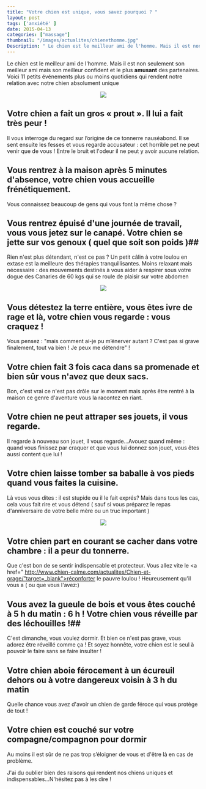 ```yaml
---
title: "Votre chien est unique, vous savez pourquoi ? "
layout: post
tags: ['anxiété' ]
date: 2015-04-13
categories: ["massage"]
thumbnail: "/images/actualites/chienethomme.jpg"
Description: " Le chien est le meilleur ami de l'homme. Mais il est non seulement son meilleur ami mais son meilleur confident et le plus amusant des partenaires. Voici 11 petits événements plus ou moins quotidiens qui rendent notre relation avec notre chien absolument unique"
---
```



Le chien est le meilleur ami de l'homme. Mais il est non seulement son meilleur ami mais son meilleur confident et le plus <b>amusant</b> des partenaires. Voici 11 petits événements plus ou moins quotidiens qui rendent notre relation avec notre chien absolument unique

<p align="center">
    <img src= "/images/actualites/chienethomme.jpg">

</p>



## Votre chien a fait un gros « prout ». Il lui a fait très peur ! ##

Il vous interroge du regard sur l’origine de ce tonnerre nauséabond. Il se sent ensuite les fesses et vous regarde accusateur : cet horrible pet ne peut venir que de vous ! Entre le bruit et l'odeur il ne peut y avoir aucune relation.



## Vous rentrez à la maison après 5 minutes d'absence, votre chien vous accueille frénétiquement. ##
Vous connaissez beaucoup de gens qui vous font la même chose ?


## Vous rentrez épuisé d'une journée de travail, vous vous jetez sur le canapé. Votre chien se jette sur vos genoux ( quel que soit son poids )##
Rien n'est plus détendant, n'est ce pas ? Un petit câlin à votre loulou en extase est la meilleure des thérapies tranquillisantes. Moins relaxant mais nécessaire : des mouvements destinés à vous aider à respirer sous votre dogue des Canaries de 60 kgs qui se roule de plaisir sur votre abdomen


<p align="center"><img src="/images/actualites/chiencalin.jpg">

</p>

## Vous détestez la terre entière, vous êtes ivre de rage et là, votre chien vous regarde : vous craquez ! ##
Vous pensez : "mais comment ai-je pu m’énerver autant ? C'est pas si grave finalement, tout va bien ! Je peux me détendre" !

## Votre chien fait 3 fois caca dans sa promenade et bien sûr vous n'avez que deux sacs. ##
Bon, c'est vrai ce n'est pas drôle sur le moment mais après être rentré à la maison ce genre d'aventure vous la racontez en riant.

## Votre chien ne peut attraper ses jouets, il vous regarde. ##
Il regarde à nouveau son jouet, il vous regarde...Avouez quand même : quand vous finissez par craquer et que vous lui donnez son jouet, vous êtes aussi content que lui !

## Votre chien laisse tomber sa baballe à vos pieds quand vous faites la cuisine. ##
Là vous vous dites : il est stupide ou il le fait exprés? Mais dans tous les cas, cela vous fait rire et vous détend  ( sauf si vous préparez le repas d'anniversaire de votre belle mère ou un truc important )

<p align="center">
<img src="/images/actualites/chienballe.jpg">
</p>

## Votre chien part en courant se cacher dans votre chambre : il a peur du tonnerre. ##
Que c'est bon de se sentir indispensable et protecteur. Vous allez vite le <a href=" http://www.chien-calme.com/actualites/Chien-et-orage/"target=_blank">réconforter le pauvre loulou</a> ! Heureusement qu'il vous a ( ou que vous l'avez:)

## Vous avez la gueule de bois et vous êtes couché à 5 h du matin : 6 h ! Votre chien vous réveille par des léchouilles !##
C'est dimanche, vous voulez dormir. Et bien ce n'est pas grave, vous adorez être réveillé comme ça ! Et soyez honnête, votre chien est le seul à pouvoir le faire sans se faire insulter !

## Votre chien aboie férocement à un écureuil dehors ou à votre dangereux voisin à 3 h du matin ##
Quelle chance vous avez d'avoir un chien de garde féroce qui vous protège de tout !

## Votre chien est couché sur votre compagne/compagnon pour dormir ##
Au moins il est sûr de ne pas trop s’éloigner de vous et d'être là en cas de problème.


J'ai du oublier bien des raisons qui rendent nos chiens uniques et indispensables...N'hésitez pas à les dire !


